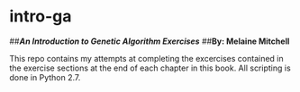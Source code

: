 # **intro-ga**
##***An Introduction to Genetic Algorithm Exercises***
##**By: Melaine Mitchell** 

This repo contains my attempts at completing the excercises contained in the exercise sections at the end of each chapter in this book. All scripting is done in Python 2.7. 
